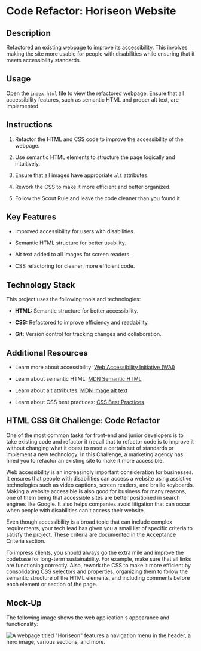 # Code Refactor: Horiseon Website

## Description 

Refactored an existing webpage to improve its accessibility. This involves making the site more usable for people with disabilities while ensuring that it meets accessibility standards.

## Usage

Open the `index.html` file to view the refactored webpage. Ensure that all accessibility features, such as semantic HTML and proper alt text, are implemented.

## Instructions

1. Refactor the HTML and CSS code to improve the accessibility of the webpage.

2. Use semantic HTML elements to structure the page logically and intuitively.

3. Ensure that all images have appropriate `alt` attributes.

4. Rework the CSS to make it more efficient and better organized.

4. Follow the Scout Rule and leave the code cleaner than you found it.

## Key Features

* Improved accessibility for users with disabilities.

* Semantic HTML structure for better usability.

* Alt text added to all images for screen readers.

* CSS refactoring for cleaner, more efficient code.

## Technology Stack

This project uses the following tools and technologies:

* **HTML:** Semantic structure for better accessibility.

* **CSS:** Refactored to improve efficiency and readability.

* **Git:** Version control for tracking changes and collaboration.

## Additional Resources

* Learn more about accessibility: [Web Accessibility Initiative (WAI)](https://www.w3.org/WAI/)

* Learn about semantic HTML: [MDN Semantic HTML](https://developer.mozilla.org/en-US/docs/Glossary/Semantics)

* Learn about alt attributes: [MDN Image alt text](https://developer.mozilla.org/en-US/docs/Web/HTML/Element/img#attr-alt)

* Learn about CSS best practices: [CSS Best Practices](https://developer.mozilla.org/en-US/docs/Web/CSS/CSS_best_practices)

## HTML CSS Git Challenge: Code Refactor

One of the most common tasks for front-end and junior developers is to take existing code and refactor it (recall that to refactor code is to improve it without changing what it does) to meet a certain set of standards or implement a new technology. In this Challenge, a marketing agency has hired you to refactor an existing site to make it more accessible.


Web accessibility is an increasingly important consideration for businesses. It ensures that people with disabilities can access a website using assistive technologies such as video captions, screen readers, and braille keyboards. Making a website accessible is also good for business for many reasons, one of them being that accessible sites are better positioned in search engines like Google. It also helps companies avoid litigation that can occur when people with disabilities can't access their website.

Even though accessibility is a broad topic that can include complex requirements, your tech lead has given you a small list of specific criteria to satisfy the project. These criteria are documented in the Acceptance Criteria section.

To impress clients, you should always go the extra mile and improve the codebase for long-term sustainability. For example, make sure that all links are functioning correctly. Also, rework the CSS to make it more efficient by consolidating CSS selectors and properties, organizing them to follow the semantic structure of the HTML elements, and including comments before each element or section of the page.

## Mock-Up

The following image shows the web application's appearance and functionality:

![A webpage titled "Horiseon" features a navigation menu in the header, a hero image, various sections, and more.](https://static.bc-edx.com/coding/software-dev/01-HTML-Git-CSS/assets/01-html-css-git-homework-demo.png)

